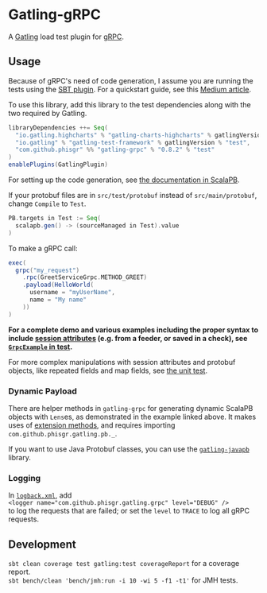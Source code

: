 # Gatling-gRPC

A [Gatling](http://gatling.io/) load test plugin for [gRPC](https://grpc.io/).

## Usage

Because of gRPC's need of code generation,
I assume you are running the tests using the
[SBT plugin](https://gatling.io/docs/current/extensions/sbt_plugin/).
For a quickstart guide, see this
[Medium article](https://medium.com/@georgeleung_7777/a-demo-of-gatling-grpc-bc92158ca808).

To use this library, add this library to the test dependencies
along with the two required by Gatling.

```sbt
libraryDependencies ++= Seq(
  "io.gatling.highcharts" % "gatling-charts-highcharts" % gatlingVersion % "test",
  "io.gatling" % "gatling-test-framework" % gatlingVersion % "test",
  "com.github.phisgr" %% "gatling-grpc" % "0.8.2" % "test"
)
enablePlugins(GatlingPlugin)
```

For setting up the code generation, see
[the documentation in ScalaPB](https://scalapb.github.io/sbt-settings.html).

If your protobuf files are in `src/test/protobuf`
instead of `src/main/protobuf`, change `Compile` to `Test`.

```sbt
PB.targets in Test := Seq(
  scalapb.gen() -> (sourceManaged in Test).value
)
```

To make a gRPC call:

```scala
exec(
  grpc("my_request")
    .rpc(GreetServiceGrpc.METHOD_GREET)
    .payload(HelloWorld(
      username = "myUserName",
      name = "My name"
    ))
)
```

__For a complete demo and various examples
including the proper syntax to include
[session attributes](https://gatling.io/docs/current/session/session_api/)
(e.g. from a feeder, or saved in a check),
see [`GrpcExample` in test](src/test/scala/com/github/phisgr/example/GrpcExample.scala).__

For more complex manipulations with session attributes and protobuf objects,
like repeated fields and map fields,
see [the unit test](src/test/scala/com/github/phisgr/gatling/pb/LensExprSpec.scala).

### Dynamic Payload
There are helper methods in `gatling-grpc` for
generating dynamic ScalaPB objects with `Lens`es,
as demonstrated in the example linked above.
It makes uses of [extension methods](https://docs.scala-lang.org/overviews/core/implicit-classes.html),
and requires importing `com.github.phisgr.gatling.pb._`.

If you want to use Java Protobuf classes,
you can use the [`gatling-javapb`](java-pb) library.

### Logging
In [`logback.xml`](https://gatling.io/docs/current/general/debugging/#logback), add  
`<logger name="com.github.phisgr.gatling.grpc" level="DEBUG" />`  
to log the requests that are failed;
or set the `level` to `TRACE` to log all gRPC requests.

## Development

`sbt clean coverage test gatling:test coverageReport` for a coverage report.  
`sbt bench/clean 'bench/jmh:run -i 10 -wi 5 -f1 -t1'` for JMH tests.
